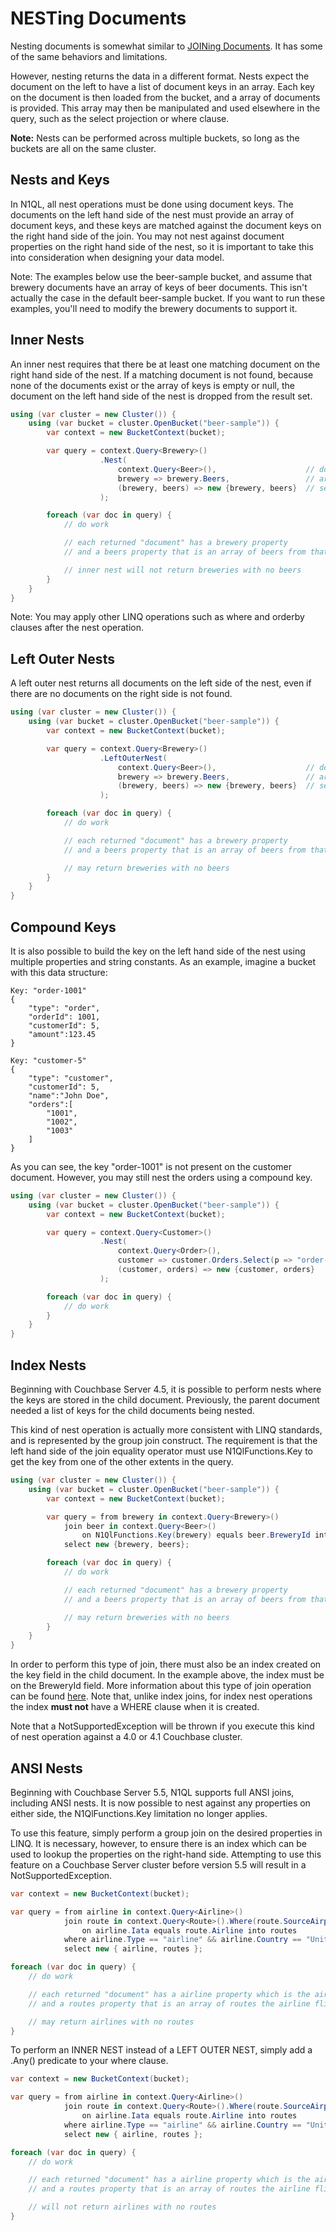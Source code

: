 # NESTing Documents

Nesting documents is somewhat similar to [JOINing Documents](joins.md).  It has some of the same behaviors and limitations.

However, nesting returns the data in a different format.  Nests expect the document on the left to have a list of document keys in an array.  Each key on the document is then loaded from the bucket, and a array of documents is provided.  This array may then be manipulated and used elsewhere in the query, such as the select projection or where clause.

**Note:** Nests can be performed across multiple buckets, so long as the buckets are all on the same cluster.

## Nests and Keys

In N1QL, all nest operations must be done using document keys.  The documents on the left hand side of the nest must provide an array of document keys, and these keys are matched against the document keys on the right hand side of the join.  You may not nest against document properties on the right hand side of the nest, so it is important to take this into consideration when designing your data model.

Note: The examples below use the beer-sample bucket, and assume that brewery documents have an array of keys of beer documents.  This isn't actually the case in the default beer-sample bucket.  If you want to run these examples, you'll need to modify the brewery documents to support it.

## Inner Nests

An inner nest requires that there be at least one matching document on the right hand side of the nest.  If a matching document is not found, because none of the documents exist or the array of keys is empty or null, the document on the left hand side of the nest is dropped from the result set.

```cs
using (var cluster = new Cluster()) {
    using (var bucket = cluster.OpenBucket("beer-sample")) {
        var context = new BucketContext(bucket);

        var query = context.Query<Brewery>()
                    .Nest(
                        context.Query<Beer>(),                    // documents to be nested
                        brewery => brewery.Beers,                 // array of document keys from left side
                        (brewery, beers) => new {brewery, beers}  // select projection for Nest
                    );

        foreach (var doc in query) {
            // do work

            // each returned "document" has a brewery property
            // and a beers property that is an array of beers from that brewery

            // inner nest will not return breweries with no beers
        }
    }
}
```

Note: You may apply other LINQ operations such as where and orderby clauses after the nest operation.

## Left Outer Nests

A left outer nest returns all documents on the left side of the nest, even if there are no documents on the right side is not found.

```cs
using (var cluster = new Cluster()) {
    using (var bucket = cluster.OpenBucket("beer-sample")) {
        var context = new BucketContext(bucket);

        var query = context.Query<Brewery>()
                    .LeftOuterNest(
                        context.Query<Beer>(),                    // documents to be nested
                        brewery => brewery.Beers,                 // array of document keys from left side
                        (brewery, beers) => new {brewery, beers}  // select projection for Nest
                    );

        foreach (var doc in query) {
            // do work

            // each returned "document" has a brewery property
            // and a beers property that is an array of beers from that brewery

            // may return breweries with no beers
        }
    }
}
```

## Compound Keys

It is also possible to build the key on the left hand side of the nest using multiple properties and string constants.  As an example, imagine a bucket with this data structure:

    Key: "order-1001"
    {
        "type": "order",
        "orderId": 1001,
        "customerId": 5,
        "amount":123.45
    }

    Key: "customer-5"
    {
        "type": "customer",
        "customerId": 5,
        "name":"John Doe",
        "orders":[
            "1001",
            "1002",
            "1003"
        ]
    }

As you can see, the key "order-1001" is not present on the customer document.  However, you may still nest the orders using a compound key.

```cs
using (var cluster = new Cluster()) {
    using (var bucket = cluster.OpenBucket("beer-sample")) {
        var context = new BucketContext(bucket);

        var query = context.Query<Customer>()
                    .Nest(
                        context.Query<Order>(),                                // documents to be nested
                        customer => customer.Orders.Select(p => "order-" + p), // array of document keys from left side
                        (customer, orders) => new {customer, orders}           // select projection for Nest
                    );

        foreach (var doc in query) {
            // do work
        }
    }
}
```

## Index Nests

Beginning with Couchbase Server 4.5, it is possible to perform nests where the keys are stored in the child document.  Previously, the parent document needed a list of keys for the child documents being nested.

This kind of nest operation is actually more consistent with LINQ standards, and is represented by the group join construct.  The requirement is that the left hand side of the join equality operator must use N1QlFunctions.Key to get the key from one of the other extents in the query.

```cs
using (var cluster = new Cluster()) {
    using (var bucket = cluster.OpenBucket("beer-sample")) {
        var context = new BucketContext(bucket);

        var query = from brewery in context.Query<Brewery>()
            join beer in context.Query<Beer>()
                on N1QlFunctions.Key(brewery) equals beer.BreweryId into beers
            select new {brewery, beers};

        foreach (var doc in query) {
            // do work

            // each returned "document" has a brewery property
            // and a beers property that is an array of beers from that brewery

            // may return breweries with no beers
        }
    }
}
```

In order to perform this type of join, there must also be an index created on the key field in the child document.  In the example above, the index must be on the BreweryId field.  More information about this type of join operation can be found [here](http://developer.couchbase.com/documentation/server/4.5-dp/flexible-join-n1ql.html).  Note that, unlike index joins, for index nest operations the index **must not** have a WHERE clause when it is created.

Note that a NotSupportedException will be thrown if you execute this kind of nest operation against a 4.0 or 4.1 Couchbase cluster.

## ANSI Nests

Beginning with Couchbase Server 5.5, N1QL supports full ANSI joins, including ANSI nests. It is now possible to nest against any properties on either side, the N1QlFunctions.Key limitation no longer applies.

To use this feature, simply perform a group join on the desired properties in LINQ. It is necessary, however, to ensure there is an index which can be used to lookup the properties on the right-hand side. Attempting to use this feature on a Couchbase Server cluster before version 5.5 will result in a NotSupportedException.

```cs
var context = new BucketContext(bucket);

var query = from airline in context.Query<Airline>()
            join route in context.Query<Route>().Where(route.SourceAirport == "SFO")
                on airline.Iata equals route.Airline into routes
            where airline.Type == "airline" && airline.Country == "United States"
            select new { airline, routes };

foreach (var doc in query) {
    // do work

    // each returned "document" has a airline property which is the airline
    // and a routes property that is an array of routes the airline flies from SFO

    // may return airlines with no routes
}
```

To perform an INNER NEST instead of a LEFT OUTER NEST, simply add a .Any() predicate to your where clause.

```cs
var context = new BucketContext(bucket);

var query = from airline in context.Query<Airline>()
            join route in context.Query<Route>().Where(route.SourceAirport == "SFO")
                on airline.Iata equals route.Airline into routes
            where airline.Type == "airline" && airline.Country == "United States" && routes.Any()
            select new { airline, routes };

foreach (var doc in query) {
    // do work

    // each returned "document" has a airline property which is the airline
    // and a routes property that is an array of routes the airline flies from SFO

    // will not return airlines with no routes
}
```